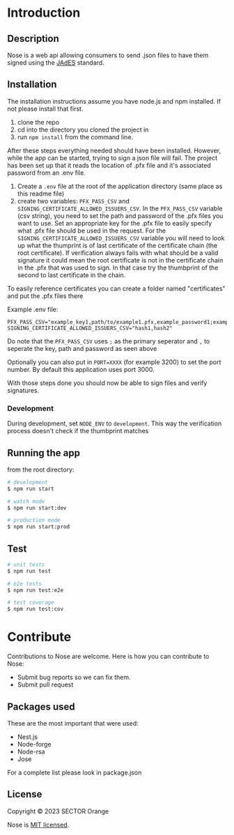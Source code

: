 # Introduction

## Description

Nose is a web api allowing consumers to send .json files to have them signed using the [JAdES](https://www.etsi.org/deliver/etsi_ts/119100_119199/11918201/01.01.01_60/ts_11918201v010101p.pdf) standard.

## Installation

The installation instructions assume you have node.js and npm installed. If not please install that first.

1. clone the repo
2. cd into the directory you cloned the project in
3. run `npm install` from the command line.

After these steps everything needed should have been installed. However, while the app can be started, trying to sign a json file will fail. The project has been set up that it reads the location of .pfx file and it's associated password from an .env file.

1. Create a `.env` file at the root of the application directory (same place as this readme file)
2. create two variables: `PFX_PASS_CSV` and `SIGNING_CERTIFICATE_ALLOWED_ISSUERS_CSV`. In the `PFX_PASS_CSV` variable (csv string), you need to set the path and password of the .pfx files you want to use. Set an appropriate key for the .pfx file to easily specify what .pfx file should be used in the request. For the `SIGNING_CERTIFICATE_ALLOWED_ISSUERS_CSV` variable you will need to look up what the thumprint is of last certificate of the certificate chain (the root certificate). If verification always fails with what should be a valid signature it could mean the root certificate is not in the certificate chain in the .pfx that was used to sign. In that case try the thumbprint of the second to last certificate in the chain.

To easily reference certificates you can create a folder named "certificates" and put the .pfx files there

Example .env file:

```properties
PFX_PASS_CSV="example_key1,path/to/example1.pfx,example_password1;example_key2,path/to/example2.pfx,example_password2"
SIGNING_CERTIFICATE_ALLOWED_ISSUERS_CSV="hash1,hash2"
```

Do note that the `PFX_PASS_CSV` uses `;` as the primary seperator and `,` to seperate the key, path and password as seen above

Optionally you can also put in `PORT=XXXX` (for example 3200) to set the port number. By default this application uses port 3000.

With those steps done you should now be able to sign files and verify signatures.

### Development

During development, set `NODE_ENV` to `development`. This way the verification process doesn't check if the thumbprint matches

## Running the app

from the root directory:

```bash
# development
$ npm run start

# watch mode
$ npm run start:dev

# production mode
$ npm run start:prod
```

## Test

```bash
# unit tests
$ npm run test

# e2e tests
$ npm run test:e2e

# test coverage
$ npm run test:cov
```

# Contribute

Contributions to Nose are welcome. Here is how you can contribute to Nose:

- Submit bug reports so we can fix them.
- Submit pull request

## Packages used

These are the most important that were used:

- Nest.js
- Node-forge
- Node-rsa
- Jose

For a complete list please look in package.json

## License

Copyright © 2023 SECTOR Orange

Nose is [MIT licensed](./LICENSE.md).
